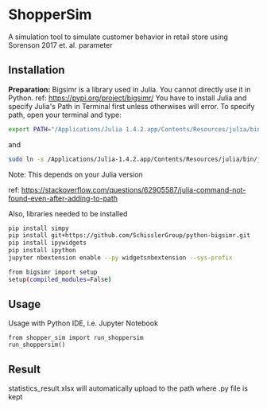 # ShopperSim
A simulation tool to simulate customer behavior in retail store using Sorenson 2017 et. al. parameter
## Installation
**Preparation:**
Bigsimr is a library used in Julia. You cannot directly use it in Python. ref: https://pypi.org/project/bigsimr/
You have to install Julia and specify Julia's Path in Terminal first unless otherwises will error. 
To specify path, open your terminal and type: 
```sh
export PATH="/Applications/Julia 1.4.2.app/Contents/Resources/julia/bin:$PATH"
```
and
```sh
sudo ln -s /Applications/Julia-1.4.2.app/Contents/Resources/julia/bin/julia /usr/local/bin/julia
```
Note: This depends on your Julia version

ref: https://stackoverflow.com/questions/62905587/julia-command-not-found-even-after-adding-to-path

Also, libraries needed to be installed

```sh
pip install simpy
pip install git+https://github.com/SchisslerGroup/python-bigsimr.git
pip install ipywidgets
pip install ipython
jupyter nbextension enable --py widgetsnbextension --sys-prefix

from bigsimr import setup
setup(compiled_modules=False)
```
## Usage
Usage with Python IDE, i.e. Jupyter Notebook
```
from shopper_sim import run_shoppersim
run_shoppersim()

```

## Result
statistics_result.xlsx will automatically upload to the path where .py file is kept






